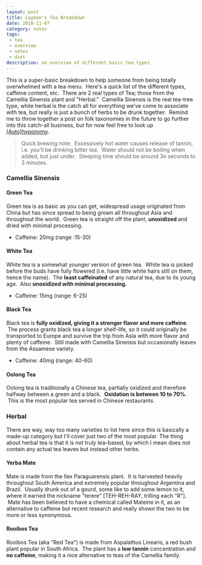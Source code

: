 ```yaml
---
layout: post
title: Layman's Tea Breakdown
date: 2010-11-07 
category: notes
tags:
 - tea
 - overview
 - notes
 - diet
description: an overview of different basic tea types
---
```


<p>This is a super-basic breakdown to help someone from being totally overwhelmed with a tea menu.  Here's a quick list of the different types, caffeine content, etc.  There are 2 real types of Tea; those from the Camellia Sinensis plant and "Herbal."  Camellia Sinensis is the real tea-tree type, while herbal is the catch all for everything we've come to associate with tea, but really is just a bunch of herbs to be drunk together.  Remind me to throw together a post on folk taxonomies in the future to go further into this catch-all business, but for now feel free to look up <a href="http://en.wikipedia.org/wiki/Hyponymy" target="_blank">(Auto)hyponymy</a>.</p>

<blockquote>Quick brewing note:  Excessively hot water causes release of tannin, i.e. you'll be drinking bitter tea.  Water should not be boiling when added, but just under.  Steeping time should be around 3o seconds to 3 minutes.</blockquote>

<h3>Camellia Sinensis</h3>
<h4>Green Tea</h4>
<p>Green tea is as basic as you can get, widespread usage originated from China but has since spread to being grown all throughout Asia and throughout the world.  Green tea is straight off the plant, <strong>unoxidized </strong>and dried with minimal processing.</p>
<ul>
<li>Caffeine: 20mg (range :15-30)</li>
</ul>

<h4>White Tea</h4>
<p>White tea is a somewhat younger version of green tea.  White tea is picked before the buds have fully flowered (i.e. have little white hairs still on them, hence the name).  The <strong>least caffeinated</strong> of any natural tea, due to its young age.  Also <strong>unoxidized with minimal processing.</strong></p>
<ul>
<li>Caffeine: 15mg (range: 6-25)</li>
</ul>

<h4>Black Tea</h4>
<p>Black tea is <strong>fully oxidized, giving it a stronger flavor and more caffeine</strong>.  The process grants black tea a longer shelf-life, so it could originally be transported to Europe and survive the trip from Asia with more flavor and plenty of caffeine.  Still made with Camellia Sinensis but occasionally leaves from the Assamese variety.</p>
<ul>
<li>Caffeine: 40mg (range: 40-60)</li>
</ul>

<h4>Oolong Tea</h4>
<p>Oolong tea is traditionally a Chinese tea, partially oxidized and therefore halfway between a green and a black.  <strong>Oxidation is between 10 to 70%</strong>.  This is the most popular tea served in Chinese restaurants.</p>

<h3>Herbal</h3>
<p>There are way, way too many varieties to list here since this is basically a made-up category but I'll cover just two of the most popular. The thing about herbal tea is that it is not truly tea-based, by which I mean does not contain any actual tea leaves but instead other herbs.</p>

<h4>Yerba Mate</h4>
<p>Mate is made from the Ilex Paraguarensis plant.  It is harvested heavily throughout South America and extremely popular throughout Argentina and Brazil.  Usually drunk out of a gourd, some like to add some lemon to it, where it earned the nickname "terere" [TEH-REH-RAY, trilling each "R"].  Mate has been believed to have a chemical called Mateine in it, as an alternative to caffeine but recent research and really shown the two to be more or less synonymous.</p>

<h4>Rooibos Tea</h4>
<p>Rooibos Tea (aka "Red Tea") is made from Aspalathus Linearis, a red bush plant popular in South Africa.  The plant has a <strong>low tannin</strong> concentration and <strong>no caffeine</strong>, making it a nice alternative to teas of the Camellia family.</p>


